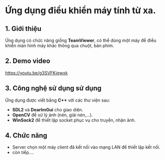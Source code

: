 # Ứng dụng điều khiển máy tính từ xa.
## 1. Giới thiệu
Ứng dụng có chức năng giống **TeamViewer**, có thể dùng một máy để điều khiển màn hình máy khác thông qua chuột, bàn phím.
## 2. Demo video
https://youtu.be/g3SVFKiqwxk
## 3. Công nghệ sử dụng sử dụng
Ứng dụng được viết bằng **C++** với các thư viện sau:
- **SDL2** và **DearImGui** cho giao diện.
- **OpenCV** để xử lý ảnh (nén, giải nén,...).
- **WinSock2** để thiết lập socket phục vụ cho truyền, nhận ảnh.
## 4. Chức năng
- Server chọn một máy client đã kết nối vào mạng LAN để thiết lập kết nối.
- còn tiếp....
